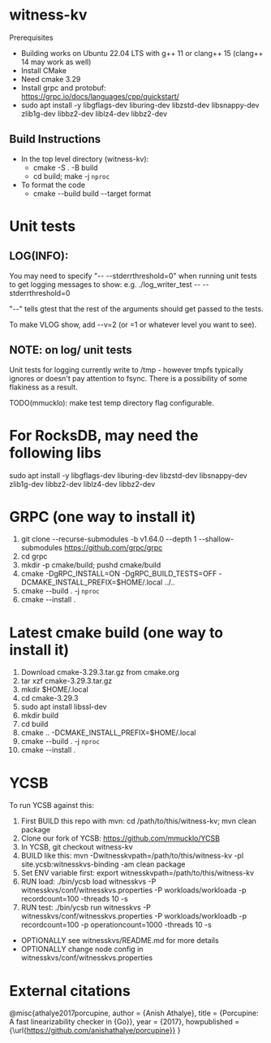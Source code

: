 # witness-kv

Prerequisites
- Building works on Ubuntu 22.04 LTS with g++ 11 or clang++ 15 (clang++ 14 may work as well)
- Install CMake
- Need cmake 3.29
- Install grpc and protobuf: https://grpc.io/docs/languages/cpp/quickstart/
- sudo apt install -y libgflags-dev liburing-dev libzstd-dev libsnappy-dev zlib1g-dev libbz2-dev liblz4-dev libbz2-dev

## Build Instructions
- In the top level directory (witness-kv):
  - cmake -S . -B build
  - cd build; make -j `nproc`
- To format the code
  - cmake --build build --target format

# Unit tests

## LOG(INFO):
You may need to specify "-- --stderrthreshold=0" when running unit tests to get logging messages to show:
  e.g.
        ./log_writer_test -- --stderrthreshold=0

"--" tells gtest that the rest of the arguments should get passed to the tests.

To make VLOG show, add --v=2 (or =1 or whatever level you want to see).

## NOTE: on log/ unit tests
Unit tests for logging currently write to /tmp - however tmpfs typically ignores or doesn't pay attention to fsync.
There is a possibility of some flakiness as a result.

TODO(mmucklo): make test temp directory flag configurable.

# For RocksDB, may need the following libs
sudo apt install -y libgflags-dev liburing-dev libzstd-dev libsnappy-dev zlib1g-dev libbz2-dev liblz4-dev libbz2-dev

# GRPC (one way to install it)
1. git clone --recurse-submodules -b v1.64.0 --depth 1 --shallow-submodules https://github.com/grpc/grpc
2. cd grpc
3. mkdir -p cmake/build; pushd cmake/build
4. cmake -DgRPC_INSTALL=ON -DgRPC_BUILD_TESTS=OFF -DCMAKE_INSTALL_PREFIX=$HOME/.local ../..
5. cmake --build . -j `nproc`
6. cmake --install .

# Latest cmake build (one way to install it)
1. Download cmake-3.29.3.tar.gz from cmake.org
2. tar xzf cmake-3.29.3.tar.gz
3. mkdir $HOME/.local
4. cd cmake-3.29.3
5. sudo apt install libssl-dev
6. mkdir build
7. cd build
8. cmake .. -DCMAKE_INSTALL_PREFIX=$HOME/.local
9. cmake --build . -j `nproc`
10. cmake --install .

# YCSB

To run YCSB against this:

1. First BUILD this repo with mvn: cd /path/to/this/witness-kv; mvn clean package
2. Clone our fork of YCSB: https://github.com/mmucklo/YCSB
3. In YCSB, git checkout witness-kv
4. BUILD like this: mvn -Dwitnesskvpath=/path/to/this/witness-kv -pl site.ycsb:witnesskvs-binding -am clean package
5. Set ENV variable first: export witnesskvpath=/path/to/this/witness-kv
5. RUN load: ./bin/ycsb load witnesskvs -P witnesskvs/conf/witnesskvs.properties -P workloads/workloada -p recordcount=100 -threads 10 -s
6. RUN test: ./bin/ycsb run witnesskvs -P witnesskvs/conf/witnesskvs.properties -P workloads/workloadb -p recordcount=100 -p operationcount=1000 -threads 10 -s

- OPTIONALLY see witnesskvs/README.md for more details
- OPTIONALLY change node config in witnesskvs/conf/witnesskvs.properties

# External citations
@misc{athalye2017porcupine,
  author = {Anish Athalye},
  title = {Porcupine: A fast linearizability checker in {Go}},
  year = {2017},
  howpublished = {\url{https://github.com/anishathalye/porcupine}}
}